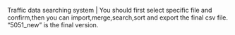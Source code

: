 Traffic data searching system |
You should first select specific file and confirm,then you can import,merge,search,sort and export the final csv file.
“5051_new” is the final version.
